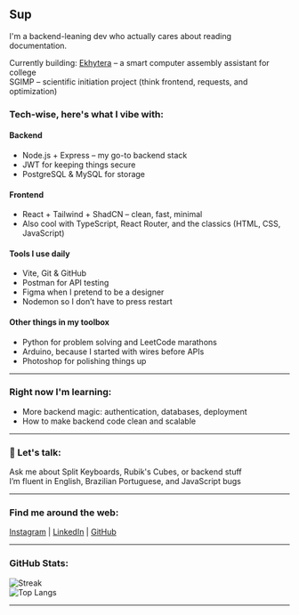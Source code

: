 ## Sup

I'm a backend-leaning dev who actually cares about reading documentation.

Currently building:
[Ekhytera](https://github.com/henriqfranco) – a smart computer assembly assistant for college  
SGIMP – scientific initiation project (think frontend, requests, and optimization)

### Tech-wise, here's what I vibe with:

#### Backend
- Node.js + Express – my go-to backend stack  
- JWT for keeping things secure  
- PostgreSQL & MySQL for storage

#### Frontend
- React + Tailwind + ShadCN – clean, fast, minimal  
- Also cool with TypeScript, React Router, and the classics (HTML, CSS, JavaScript)

#### Tools I use daily
- Vite, Git & GitHub
- Postman for API testing
- Figma when I pretend to be a designer
- Nodemon so I don’t have to press restart

#### Other things in my toolbox
- Python for problem solving and LeetCode marathons  
- Arduino, because I started with wires before APIs  
- Photoshop for polishing things up

---

### Right now I'm learning:
- More backend magic: authentication, databases, deployment  
- How to make backend code clean and scalable

---

### 💬 Let's talk:
Ask me about Split Keyboards, Rubik's Cubes, or backend stuff  
I’m fluent in English, Brazilian Portuguese, and JavaScript bugs

---

### Find me around the web:
[Instagram](https://instagram.com/henrifrnc) | [LinkedIn](https://linkedin.com/in/henriques-franco) | [GitHub](https://github.com/henriqfranco)

---

### GitHub Stats:
![Streak](https://nirzak-streak-stats.vercel.app/?user=henriqfranco&theme=dark&hide_border=false)  
![Top Langs](https://github-readme-stats.vercel.app/api/top-langs/?username=henriqfranco&theme=dark&hide_border=false&include_all_commits=true&count_private=true&layout=compact)

---
